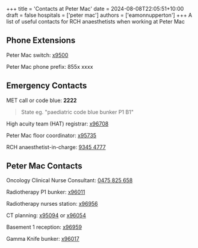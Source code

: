 +++
title = 'Contacts at Peter Mac'
date = 2024-08-08T22:05:51+10:00
draft = false
hospitals = ['peter mac']
authors = ['eamonnupperton']
+++
A list of useful contacts for RCH anaesthetists when working at Peter Mac

## Phone Extensions
Peter Mac switch: [x9500](tel:+61385595000)

Peter Mac phone prefix: 855x xxxx

## Emergency Contacts
MET call or code blue: **2222**
>State eg. "paediatric code blue bunker P1 B1"

High acuity team (HAT) registrar: [x96708](tel:+61385596708)

Peter Mac floor coordinator: [x95735](tel:+61385595735)

RCH anaesthetist-in-charge: [9345 4777](tel:+61393454777)

## Peter Mac Contacts
Oncology Clinical Nurse Consultant: [0475 825 658](tel:+61475825658)

Radiotherapy P1 bunker: [x96011](tel:+61385596011)

Radiotherapy nurses station: [x96956](tel:+61385596956)

CT planning: [x95094](tel:+61385595094) or [x96054](tel:+61385596054)

Basement 1 reception: [x96959](tel:+61385596959)

Gamma Knife bunker: [x96017](tel:+61385596017)